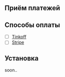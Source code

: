 ## Приём платежей

## Способы оплаты
- [ ] [Tinkoff](https://www.tinkoff.ru/kassa/)
- [ ] [Stripe](https://stripe.com/)

## Установка
soon..

